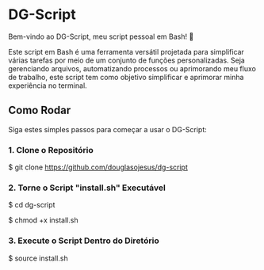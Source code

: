 # DG-Script

Bem-vindo ao DG-Script, meu script pessoal em Bash! 🚀

Este script em Bash é uma ferramenta versátil projetada para simplificar várias tarefas por meio de um conjunto de funções personalizadas. Seja gerenciando arquivos, automatizando processos ou aprimorando meu fluxo de trabalho, este script tem como objetivo simplificar e aprimorar minha experiência no terminal.

## Como Rodar

Siga estes simples passos para começar a usar o DG-Script:

### 1. Clone o Repositório

$ git clone https://github.com/douglasojesus/dg-script

### 2. Torne o Script "install.sh" Executável

$ cd dg-script

$ chmod +x install.sh

### 3. Execute o Script Dentro do Diretório

$ source install.sh
